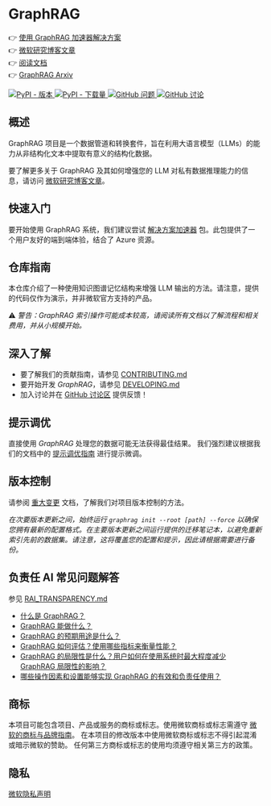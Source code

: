 # GraphRAG

👉 [使用 GraphRAG 加速器解决方案](https://github.com/Azure-Samples/graphrag-accelerator) <br/>
👉 [微软研究博客文章](https://www.microsoft.com/en-us/research/blog/graphrag-unlocking-llm-discovery-on-narrative-private-data/)<br/>
👉 [阅读文档](https://microsoft.github.io/graphrag)<br/>
👉 [GraphRAG Arxiv](https://arxiv.org/pdf/2404.16130)

<div align="left">
  <a href="https://pypi.org/project/graphrag/">
    <img alt="PyPI - 版本" src="https://img.shields.io/pypi/v/graphrag">
  </a>
  <a href="https://pypi.org/project/graphrag/">
    <img alt="PyPI - 下载量" src="https://img.shields.io/pypi/dm/graphrag">
  </a>
  <a href="https://github.com/microsoft/graphrag/issues">
    <img alt="GitHub 问题" src="https://img.shields.io/github/issues/microsoft/graphrag">
  </a>
  <a href="https://github.com/microsoft/graphrag/discussions">
    <img alt="GitHub 讨论" src="https://img.shields.io/github/discussions/microsoft/graphrag">
  </a>
</div>

## 概述

GraphRAG 项目是一个数据管道和转换套件，旨在利用大语言模型（LLMs）的能力从非结构化文本中提取有意义的结构化数据。

要了解更多关于 GraphRAG 及其如何增强您的 LLM 对私有数据推理能力的信息，请访问 <a href="https://www.microsoft.com/en-us/research/blog/graphrag-unlocking-llm-discovery-on-narrative-private-data/" target="_blank">微软研究博客文章</a>。

## 快速入门

要开始使用 GraphRAG 系统，我们建议尝试 [解决方案加速器](https://github.com/Azure-Samples/graphrag-accelerator) 包。此包提供了一个用户友好的端到端体验，结合了 Azure 资源。

## 仓库指南

本仓库介绍了一种使用知识图谱记忆结构来增强 LLM 输出的方法。请注意，提供的代码仅作为演示，并非微软官方支持的产品。

⚠️ *警告：GraphRAG 索引操作可能成本较高，请阅读所有文档以了解流程和相关费用，并从小规模开始。*

## 深入了解

- 要了解我们的贡献指南，请参见 [CONTRIBUTING.md](./CONTRIBUTING.md)
- 要开始开发 _GraphRAG_，请参见 [DEVELOPING.md](./DEVELOPING.md)
- 加入讨论并在 [GitHub 讨论区](https://github.com/microsoft/graphrag/discussions) 提供反馈！

## 提示调优

直接使用 _GraphRAG_ 处理您的数据可能无法获得最佳结果。
我们强烈建议根据我们的文档中的 [提示调优指南](https://microsoft.github.io/graphrag/prompt_tuning/overview/) 进行提示微调。

## 版本控制

请参阅 [重大变更](./breaking-changes.md) 文档，了解我们对项目版本控制的方法。

*在次要版本更新之间，始终运行 `graphrag init --root [path] --force` 以确保您拥有最新的配置格式。在主要版本更新之间运行提供的迁移笔记本，以避免重新索引先前的数据集。请注意，这将覆盖您的配置和提示，因此请根据需要进行备份。*

## 负责任 AI 常见问题解答

参见 [RAI_TRANSPARENCY.md](./RAI_TRANSPARENCY.md)

- [什么是 GraphRAG？](./RAI_TRANSPARENCY.md#what-is-graphrag)
- [GraphRAG 能做什么？](./RAI_TRANSPARENCY.md#what-can-graphrag-do)
- [GraphRAG 的预期用途是什么？](./RAI_TRANSPARENCY.md#what-are-graphrags-intended-uses)
- [GraphRAG 如何评估？使用哪些指标来衡量性能？](./RAI_TRANSPARENCY.md#how-was-graphrag-evaluated-what-metrics-are-used-to-measure-performance)
- [GraphRAG 的局限性是什么？用户如何在使用系统时最大程度减少 GraphRAG 局限性的影响？](./RAI_TRANSPARENCY.md#what-are-the-limitations-of-graphrag-how-can-users-minimize-the-impact-of-graphrags-limitations-when-using-the-system)
- [哪些操作因素和设置能够实现 GraphRAG 的有效和负责任使用？](./RAI_TRANSPARENCY.md#what-operational-factors-and-settings-allow-for-effective-and-responsible-use-of-graphrag)

## 商标

本项目可能包含项目、产品或服务的商标或标志。使用微软商标或标志需遵守
[微软的商标与品牌指南](https://www.microsoft.com/en-us/legal/intellectualproperty/trademarks/usage/general)。
在本项目的修改版本中使用微软商标或标志不得引起混淆或暗示微软的赞助。
任何第三方商标或标志的使用均须遵守相关第三方的政策。

## 隐私

[微软隐私声明](https://privacy.microsoft.com/en-us/privacystatement)